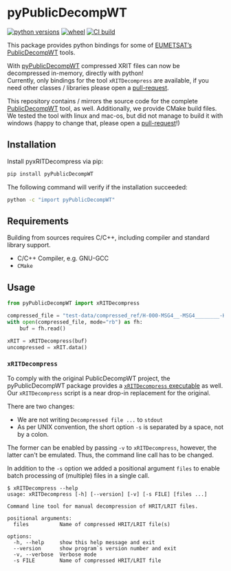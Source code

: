 # pyPublicDecompWT
[![python versions](https://img.shields.io/pypi/pyversions/pyPublicDecompWT)](https://pypi.org/project/pyPublicDecompWT)
[![wheel](https://img.shields.io/pypi/wheel/pyPublicDecompWT)](https://pypi.org/project/pyPublicDecompWT/#files)
[![CI build](https://github.com/sbrodehl/pyPublicDecompWT/actions/workflows/trigger.yml/badge.svg)](https://github.com/sbrodehl/pyPublicDecompWT/actions/workflows/trigger.yml)

This package provides python bindings for some of [EUMETSAT’s PublicDecompWT][2] tools.

With [pyPublicDecompWT][1] compressed XRIT files can now be decompressed in-memory, directly with python!  
Currently, only bindings for the tool `xRITDecompress` are available, if you need other classes / libraries please open a [pull-request][3].

This repository contains / mirrors the source code for the complete [PublicDecompWT][2] tool, as well.
Additionally, we provide CMake build files.
We tested the tool with linux and mac-os, but did not manage to build it with windows (happy to change that, please open a [pull-request][3]!)

## Installation

Install pyxRITDecompress via pip:
```bash
pip install pyPublicDecompWT
```

The following command will verify if the installation succeeded:

```bash
python -c "import pyPublicDecompWT"
```

## Requirements
Building from sources requires C/C++, including compiler and standard library support.

- C/C++ Compiler, e.g. GNU-GCC
- `CMake`

## Usage

```python
from pyPublicDecompWT import xRITDecompress

compressed_file = "test-data/compressed_ref/H-000-MSG4__-MSG4________-HRV______-000012___-202105260000-C_"
with open(compressed_file, mode="rb") as fh:
    buf = fh.read()

xRIT = xRITDecompress(buf)
uncompressed = xRIT.data()
```

### `xRITDecompress`

To comply with the original PublicDecompWT project, the pyPublicDecompWT package provides a [`xRITDecompress` executable](scripts/xRITDecompress) as well.
Our `xRITDecompress` script is a near drop-in replacement for the original.

There are two changes:
- We are not writing `Decompressed file ...` to `stdout`
- As per UNIX convention, the short option `-s` is separated by a space, not by a colon.

The former can be enabled by passing `-v` to `xRITDecompress`, however, the latter can't be emulated.
Thus, the command line call has to be changed.

In addition to the `-s` option we added a positional argument `files` to enable batch processing of (multiple) files in a single call.

```
$ xRITDecompress --help
usage: xRITDecompress [-h] [--version] [-v] [-s FILE] [files ...]

Command line tool for manual decompression of HRIT/LRIT files.

positional arguments:
  files          Name of compressed HRIT/LRIT file(s)

options:
  -h, --help     show this help message and exit
  --version      show program`s version number and exit
  -v, --verbose  Verbose mode
  -s FILE        Name of compressed HRIT/LRIT file
```

[1]: https://github.com/sbrodehl/pyPublicDecompWT
[2]: https://gitlab.eumetsat.int/open-source/PublicDecompWT
[3]: https://github.com/sbrodehl/pyPublicDecompWT/pulls
